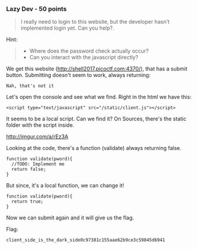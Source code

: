### Lazy Dev - 50 points

> I really need to login to this website, but the developer hasn't implemented login yet. Can you help?.

Hint:
> * Where does the password check actually occur?
> * Can you interact with the javascript directly?

We get this website (http://shell2017.picoctf.com:4370/), that has a submit button. Submitting doesn't seem to work, always returning:
```
Nah, that's not it
```
Let's open the console and see what we find.
Right in the html we have this:
```
<script type="text/javascript" src="/static/client.js"></script>
```
It seems to be a local script. Can we find it?
On Sources, there's the static folder with the script inside.

http://imgur.com/a/rEz3A

Looking at the code, there's a function (validate) always returning false.
```
function validate(pword){
  //TODO: Implement me
  return false;
}
```
But since, it's a local function, we can change it!
```
function validate(pword){
  return true;
}
```
Now we can submit again and it will give us the flag.

Flag:
```
client_side_is_the_dark_side0c97381c155aae62b9ce3c59845d6941
```